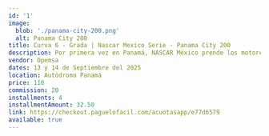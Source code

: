 ```yaml
---
id: '1'
image:
  blob: './panama-city-200.png'
  alt: Panama City 200
title: Curva 6 - Grada | Nascar Mexico Serie - Panama City 200
description: Por primera vez en Panamá, NASCAR México prende los motores con lo mejor del continente. Dos días de pura emoción, velocidad y carreras que no se repiten.
vendor: Opemsa
dates: 13 y 14 de Septiembre del 2025
location: Autódromo Panamá
price: 110
commission: 20
installments: 4
installmentAmount: 32.50 
link: https://checkout.paguelofacil.com/acuotasapp/e77d6579
available: true
---
```

